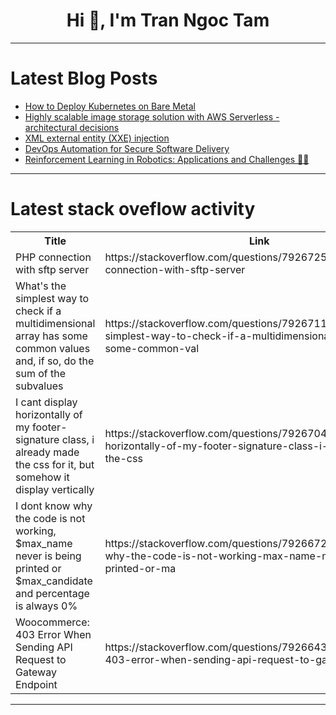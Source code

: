 <h1 align="center">Hi 👋, I'm Tran Ngoc Tam</h1>

---

# Latest Blog Posts 
<!-- BLOG-POST-LIST:START -->
- [How to Deploy Kubernetes on Bare Metal](https://dev.to/nodeshiftcloud/how-to-deploy-kubernetes-on-bare-metal-2oc0)
- [Highly scalable image storage solution with AWS Serverless - architectural decisions](https://dev.to/faboulaye/highly-scalable-image-storagesolution-with-aws-serverless-architectural-decisions-2pba)
- [XML external entity &lpar;XXE&rpar; injection](https://dev.to/rednexie/xml-external-entity-xxe-injection-59m9)
- [DevOps Automation for Secure Software Delivery](https://dev.to/iskender83/devops-automation-for-secure-software-delivery-5an4)
- [Reinforcement Learning in Robotics: Applications and Challenges 🤖✨](https://dev.to/hexadecimalsoftware/reinforcement-learning-in-robotics-applications-and-challenges-p1d)
<!-- BLOG-POST-LIST:END -->

---

# Latest stack oveflow activity
<table>
  <tr><th>Title</th><th>Link</th></tr>
  <!-- STACKOVERFLOW:START --><tr><td>PHP connection with sftp server</td><td>https://stackoverflow.com/questions/79267258/php-connection-with-sftp-server</td></tr><tr><td>What&#39;s the simplest way to check if a multidimensional array has some common values ​and, if so, do the sum of the subvalues</td><td>https://stackoverflow.com/questions/79267116/whats-the-simplest-way-to-check-if-a-multidimensional-array-has-some-common-val</td></tr><tr><td>I cant display horizontally of my footer-signature class, i already made the css for it, but somehow it display vertically</td><td>https://stackoverflow.com/questions/79267043/i-cant-display-horizontally-of-my-footer-signature-class-i-already-made-the-css</td></tr><tr><td>I dont know why the code is not working, $max_name never is being printed or $max_candidate and percentage is always 0%</td><td>https://stackoverflow.com/questions/79266722/i-dont-know-why-the-code-is-not-working-max-name-never-is-being-printed-or-ma</td></tr><tr><td>Woocommerce: 403 Error When Sending API Request to Gateway Endpoint</td><td>https://stackoverflow.com/questions/79266434/woocommerce-403-error-when-sending-api-request-to-gateway-endpoint</td></tr><!-- STACKOVERFLOW:END -->
</table>

---


